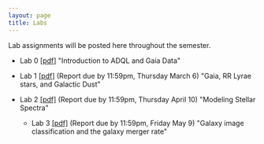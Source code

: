 ```yaml
---
layout: page
title: Labs
---
```


Lab assignments will be posted here throughout the semester. 

- Lab 0
  [[pdf]](https://github.com/ucb-datalab/course_materials_sp2025/blob/main/labs/AY128_256_Lab0_adql_gaia_spring2025.pdf) "Introduction to ADQL and Gaia Data"



- Lab 1
  [[pdf]](https://github.com/ucb-datalab/course_materials_sp2025/blob/main/labs/AY128_256_Lab1_rrlyrae_dust_spring2025.pdf)
  (Report due by 11:59pm, Thursday March 6) "Gaia, RR Lyrae stars, and Galactic Dust"

- Lab 2
  [[pdf]](https://github.com/ucb-datalab/course_materials_sp2025/blob/main/labs/AY128_256_Lab2_apogee_spectra_spring2025.pdf)
  (Report due by 11:59pm, Thursday April 10) "Modeling Stellar Spectra"

  - Lab 3
  [[pdf]](https://github.com/ucb-datalab/course_materials_sp2025/blob/main/labs/AY128_256_Lab3_image_classification_spring2025.pdf)
  (Report due by 11:59pm, Friday May 9) "Galaxy image classification and the galaxy merger rate"


<!--    - Lab 1 Checkpoint 1 is due by midnight, 2/13, and will be discussed in class on Thurs, 2/15.
    - Lab 1 Checkpoint 2 is due __before class__ on, 2/20, and will be discussed in class that day.
    - Lab 1 Checkpoint 3 is due __before class__ on, 2/27, and will be discussed in class that day.
-->

<!-- 
- Lab 2 
  [[pdf]](https://github.com/ucb-datalab/course_materials_fall2024/blob/main/labs/AY128_256_Lab2_apogee_spectra_fall2024.pdf) 
  (Report due by 11:59pm, Friday, November 1, 2024) "Modeling Stellar Spectra"
    - Checkpoint due dates (@ 11:59pm): Wednesday, October 16, 2024; Wednesday, October 23, 2024;  Wednesday, October 30, 2024
-->
  
<!--
- Lab 3 [[pdf]](https://github.com/ucb-datalab/course_materials_2024/blob/main/labs/2024_AY128_Lab3_image_classification.pdf)
  (Due by 11:59pm, Friday May 3rd) "Galaxy image classification and the galaxy merger rate"
    - Lab 3 Checkpoint 1 is due by midnight, 4/16.
    - Lab 3 Checkpoint 2 is due by midnight, 4/23.
    - Lab 3 Checkpoint 3 is due by midnight, 4/30.

<!-- <\!--  -->
<!-- - Lab 3 [[pdf]](https://github.com/ucb-datalab/course_materials_2022/blob/master/labs/Lab3_Astr128_2022.pdf) (Due by 4pm, Friday May 1) "Modeling Stellar Spectra" -->
<!--      - checkpoints on 4/6, 4/13, 4/20, 4/27 -->

<!-- - Lab 4 [[pdf]](https://github.com/ucb-datalab/course_materials_2022/blob/master/labs/Lab4_Astr128_S2022.pdf) (Not assigned) "The Hubble Constant" -->
     

